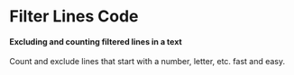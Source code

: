 # Filter Lines Code

#### Excluding and counting filtered lines in a text

Count and exclude lines that start with a number, letter, etc.  fast and easy.

